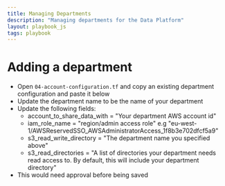 ```yaml
---
title: Managing Departments
description: "Managing departments for the Data Platform"
layout: playbook_js
tags: playbook
---
```


# Adding a department
- Open `04-account-configuration.tf` and copy an existing department configuration and paste it below
- Update the department name to be the name of your department
- Update the following fields:
    - account_to_share_data_with = "Your department AWS account id"
    - iam_role_name = "region/admin access role" e.g "eu-west-1/AWSReservedSSO_AWSAdministratorAccess_1f8b3e702dfcf5a9"           
    - s3_read_write_directory = "The department name you specified above"
    - s3_read_directories = "A list of directories your department needs read access to. 
      By default, this will include your department directory" 
- This would need approval before being saved